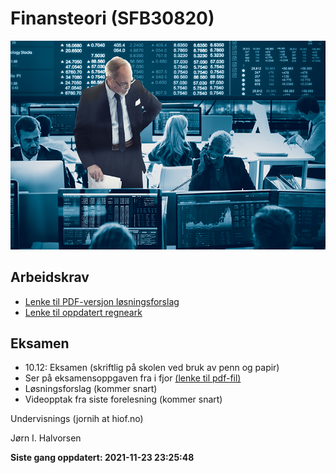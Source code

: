 Finansteori (SFB30820)
================

<!-- README.md is generated from README.Rmd. Please edit that file -->

![](man/figures/01_finans.jpg)

## Arbeidskrav

-   [Lenke til PDF-versjon
    løsningsforslag](https://github.com/joernih/SFB30820Finansteori/blob/main/inst/arbeidskrav/arbeidskrav2021_v_1.1_losning.pdf)
-   [Lenke til oppdatert
    regneark](https://docs.google.com/spreadsheets/d/1RBtpzzrAY5OIzlgBSLfzGvJeHmMJxMC_cEl3rOXV4m8/edit?usp=sharing)

## Eksamen

-   10.12: Eksamen (skriftlig på skolen ved bruk av penn og papir)
-   Ser på eksamensoppgaven fra i fjor [(lenke til
    pdf-fil)](https://github.com/joernih/SFB30820Finansteori/blob/main/inst/eksamensoppgaver/sfb30820-finansteori-24.11.2020.pdf)
-   Løsningsforslag (kommer snart)
-   Videopptak fra siste forelesning (kommer snart)

Undervisnings (jornih at hiof.no)

Jørn I. Halvorsen

**Siste gang oppdatert: 2021-11-23 23:25:48**

